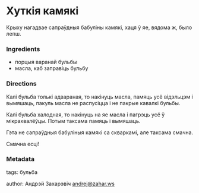 # Хуткія камякі

Крыху нагадвае сапраўдныя бабуліны камякі, хаця ў яе, вядома ж, было лепш.

### Ingredients

 * порцыя варанай бульбы
 * масла, каб заправіць бульбу

### Directions

Калі бульба толькі адвараная, то накінуць масла, памяць усё відэльцэм і вымяшаць, пакуль масла не распусіцца і не пакрые кавалкі бульбы. 

Калі бульба халодная, то накінуць на яе масла і пагрэць усё ў мікрахвалёўцы. Потым таксама памяць і вымяшаць. 

Гэта не сапраўдныя бабуліныя камякі са скваркамі, але таксама смачна.

Смачна есці!

### Metadata

tags: бульба

author: Андрэй Захарэвіч <andrej@zahar.ws>
